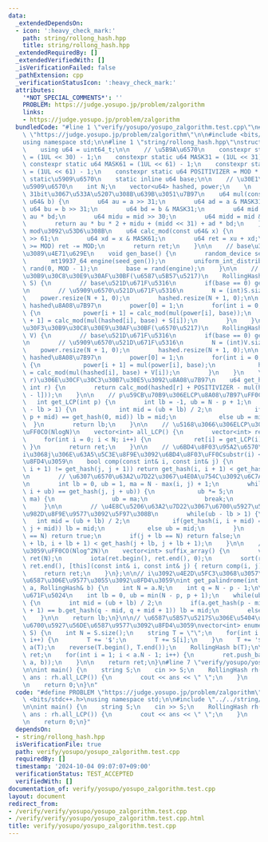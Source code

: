 ```yaml
---
data:
  _extendedDependsOn:
  - icon: ':heavy_check_mark:'
    path: string/rollong_hash.hpp
    title: string/rollong_hash.hpp
  _extendedRequiredBy: []
  _extendedVerifiedWith: []
  _isVerificationFailed: false
  _pathExtension: cpp
  _verificationStatusIcon: ':heavy_check_mark:'
  attributes:
    '*NOT_SPECIAL_COMMENTS*': ''
    PROBLEM: https://judge.yosupo.jp/problem/zalgorithm
    links:
    - https://judge.yosupo.jp/problem/zalgorithm
  bundledCode: "#line 1 \"verify/yosupo/yosupo_zalgorithm.test.cpp\"\n#define PROBLEM\
    \ \"https://judge.yosupo.jp/problem/zalgorithm\"\n\n#include <bits/stdc++.h>\n\
    using namespace std;\n\n#line 1 \"string/rollong_hash.hpp\"\nstruct RollingHash{\n\
    \    using u64 = uint64_t;\n\n    // \u5B9A\u6570\n    constexpr static u64 MASK30\
    \ = (1UL << 30) - 1;\n    constexpr static u64 MASK31 = (1UL << 31) - 1;\n   \
    \ constexpr static u64 MASK61 = (1UL << 61) - 1;\n    constexpr static u64 MOD\
    \ = (1UL << 61) - 1;\n    constexpr static u64 POSITIVIZER = MOD * 4;\n\n    //\
    \ static\u5909\u6570\n    static inline u64 base;\n\n    // \u30E1\u30F3\u30D0\
    \u5909\u6570\n    int N;\n    vector<u64> hashed, power;\n    \n    // 30bit,\
    \ 31bit\u3067\u533A\u5207\u308B\u639B\u3051\u7B97\n    u64 mul(const u64& a, const\
    \ u64& b) {\n        u64 au = a >> 31;\n        u64 ad = a & MASK31;\n       \
    \ u64 bu = b >> 31;\n        u64 bd = b & MASK31;\n        u64 mid = ad * bu +\
    \ au * bd;\n        u64 midu = mid >> 30;\n        u64 midd = mid & MASK30;\n\
    \        return au * bu * 2 + midu + (midd << 31) + ad * bd;\n    }\n\n    //\
    \ mod\u3092\u53D6\u308B\n    u64 calc_mod(const u64& x) {\n        u64 xu = x\
    \ >> 61;\n        u64 xd = x & MASK61;\n        u64 ret = xu + xd;\n        if(ret\
    \ >= MOD) ret -= MOD;\n        return ret;\n    }\n\n    // base\u3092[0, MOD)\u304B\
    \u3089\u4E71\u629E\n    void gen_base() {\n        random_device seed_gen;\n \
    \       mt19937_64 engine(seed_gen());\n        uniform_int_distribution<u64>\
    \ rand(0, MOD - 1);\n        base = rand(engine);\n    }\n\n    // \u30B3\u30F3\
    \u30B9\u30C8\u30E9\u30AF\u30BF(\u6587\u5B57\u5217)\n    RollingHash(const string&\
    \ S) {\n        // base\u521D\u671F\u5316\n        if(base == 0) gen_base();\n\
    \n        // \u5909\u6570\u521D\u671F\u5316\n        N = (int)S.size();\n    \
    \    power.resize(N + 1, 0);\n        hashed.resize(N + 1, 0);\n\n        // power,\
    \ hashed\u8A08\u7B97\n        power[0] = 1;\n        for(int i = 0; i < N; i++)\
    \ {\n            power[i + 1] = calc_mod(mul(power[i], base));\n            hashed[i\
    \ + 1] = calc_mod(mul(hashed[i], base) + S[i]);\n        }\n    }\n    // \u30B3\
    \u30F3\u30B9\u30C8\u30E9\u30AF\u30BF(\u6570\u5217)\n    RollingHash(const vector<int>&\
    \ V) {\n        // base\u521D\u671F\u5316\n        if(base == 0) gen_base();\n\
    \n        // \u5909\u6570\u521D\u671F\u5316\n        N = (int)V.size();\n    \
    \    power.resize(N + 1, 0);\n        hashed.resize(N + 1, 0);\n\n        // power,\
    \ hashed\u8A08\u7B97\n        power[0] = 1;\n        for(int i = 0; i < N; i++)\
    \ {\n            power[i + 1] = mul(power[i], base);\n            hashed[i + 1]\
    \ = calc_mod(mul(hashed[i], base) + V[i]);\n        }\n    }\n    \n    // [l,\
    \ r)\u306E\u30CF\u30C3\u30B7\u30E5\u3092\u8A08\u7B97\n    u64 get_hash(int l,\
    \ int r) {\n        return calc_mod(hashed[r] + POSITIVIZER - mul(hashed[l], power[r\
    \ - l]));\n    }\n\n    // p\u59CB\u70B9\u306ELCP\u8A08\u7B97\uFF0CO(logN)\n \
    \   int get_LCP(int p) {\n        int lb = -1, ub = N - p + 1;\n        while(ub\
    \ - lb > 1) {\n            int mid = (ub + lb) / 2;\n            if(get_hash(p,\
    \ p + mid) == get_hash(0, mid)) lb = mid;\n            else ub = mid;\n      \
    \  }\n        return lb;\n    }\n\n    // \u5168\u3066\u306ELCP\u3092\u8FD4\u3059\
    \uFF0CO(NlogN)\n    vector<int> all_LCP() {\n        vector<int> ret(N);\n   \
    \     for(int i = 0; i < N; i++) {\n            ret[i] = get_LCP(i);\n       \
    \ }\n        return ret;\n    }\n\n    // \u6BD4\u8F03\u95A2\u6570\uFF0CO(logN)\u3067\
    i\u3068j\u306E\u63A5\u5C3E\u8F9E\u3092\u6BD4\u8F03\uFF0Csubstr(i) < substr(j)\u3092\
    \u8FD4\u3059\n    bool comp(const int& i, const int& j) {\n        if(get_hash(i,\
    \ i + 1) != get_hash(j, j + 1)) return get_hash(i, i + 1) < get_hash(j, j + 1);\n\
    \n        // \u6307\u6570\u63A2\u7D22\u3067\u4E0A\u754C\u3092\u6C7A\u3081\u308B\
    \n        int lb = 0, ub = 1, ma = N - max(i, j) + 1;\n        while(get_hash(i,\
    \ i + ub) == get_hash(j, j + ub)) {\n            ub *= 5;\n            if(ub >=\
    \ ma) {\n                ub = ma;\n                break;\n            }\n   \
    \     }\n\n        // \u4E8C\u5206\u63A2\u7D22\u3067\u6700\u5927\u5171\u901A\u63A5\
    \u982D\u8F9E\u9577\u3092\u5F97\u308B\n        while(ub - lb > 1) {\n         \
    \   int mid = (ub + lb) / 2;\n            if(get_hash(i, i + mid) == get_hash(j,\
    \ j + mid)) lb = mid;\n            else ub = mid;\n        }\n        if(i + lb\
    \ == N) return true;\n        if(j + lb == N) return false;\n        return get_hash(i\
    \ + lb, i + lb + 1) < get_hash(j + lb, j + lb + 1);\n    }\n\n    // SA\u3092\u8FD4\
    \u3059\uFF0CO(Nlog^2N)\n    vector<int> suffix_array() {\n        vector<int>\
    \ ret(N);\n        iota(ret.begin(), ret.end(), 0);\n        sort(ret.begin(),\
    \ ret.end(), [this](const int& i, const int& j) { return comp(i, j); });\n   \
    \     return ret;\n    }\n};\n\n// i\u3092\u4E2D\u5FC3\u3068\u3057\u305F\u56DE\
    \u6587\u306E\u9577\u3055\u3092\u8FD4\u3059\nint get_palindrome(int p, RollingHash&\
    \ a, RollingHash& b) {\n    int N = a.N;\n    int q = N - p - 1;\n\n    // \u521D\
    \u671F\u5024\n    int lb = 0, ub = min(N - p, p + 1);\n    while(ub - lb > 1)\
    \ {\n        int mid = (ub + lb) / 2;\n        if(a.get_hash(p - mid, p + mid\
    \ + 1) == b.get_hash(q - mid, q + mid + 1)) lb = mid;\n        else ub = mid;\n\
    \    }\n\n    return lb;\n}\n\n// \u6587\u5B57\u5217S\u306E\u5404\u4E2D\u5FC3\u306E\
    \u6700\u5927\u56DE\u6587\u9577\u3092\u8FD4\u3059\nvector<int> enumerate_palindromes(string\
    \ S) {\n    int N = S.size();\n    string T = \"\";\n    for(int i = 0; i < N;\
    \ i++) {\n        T += '$';\n        T += S[i];\n    }\n    T += '$';\n    RollingHash\
    \ a(T);\n    reverse(T.begin(), T.end());\n    RollingHash b(T);\n\n    vector<int>\
    \ ret;\n    for(int i = 1; i < a.N - 1; i++) {\n        ret.push_back(get_palindrome(i,\
    \ a, b));\n    }\n\n    return ret;\n}\n#line 7 \"verify/yosupo/yosupo_zalgorithm.test.cpp\"\
    \n\nint main() {\n    string S;\n    cin >> S;\n    RollingHash rh(S);\n    for(auto\
    \ ans : rh.all_LCP()) {\n        cout << ans << \" \";\n    }\n    cout << endl;\n\
    \n    return 0;\n}\n"
  code: "#define PROBLEM \"https://judge.yosupo.jp/problem/zalgorithm\"\n\n#include\
    \ <bits/stdc++.h>\nusing namespace std;\n\n#include \"../../string/rollong_hash.hpp\"\
    \n\nint main() {\n    string S;\n    cin >> S;\n    RollingHash rh(S);\n    for(auto\
    \ ans : rh.all_LCP()) {\n        cout << ans << \" \";\n    }\n    cout << endl;\n\
    \n    return 0;\n}"
  dependsOn:
  - string/rollong_hash.hpp
  isVerificationFile: true
  path: verify/yosupo/yosupo_zalgorithm.test.cpp
  requiredBy: []
  timestamp: '2024-10-04 09:07:07+09:00'
  verificationStatus: TEST_ACCEPTED
  verifiedWith: []
documentation_of: verify/yosupo/yosupo_zalgorithm.test.cpp
layout: document
redirect_from:
- /verify/verify/yosupo/yosupo_zalgorithm.test.cpp
- /verify/verify/yosupo/yosupo_zalgorithm.test.cpp.html
title: verify/yosupo/yosupo_zalgorithm.test.cpp
---
```

